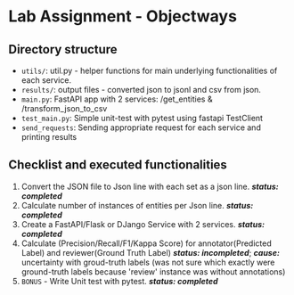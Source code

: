 # Lab Assignment - Objectways

## Directory structure
- `utils/`: util.py - helper functions for main underlying functionalities of each service.
- `results/`: output files - converted json to jsonl and csv from json.
- `main.py`: FastAPI app with 2 services: /get_entities & /transform_json_to_csv
- `test_main.py`: Simple unit-test with pytest using fastapi TestClient
- `send_requests`: Sending appropriate request for each service and printing results

## Checklist and executed functionalities
1. Convert the JSON file to Json line with each set as a json line. ***status: completed***
2. Calculate number of instances of entities per Json line. ***status: completed***
3. Create a FastAPI/Flask or DJango Service with 2 services. ***status: completed***
4. Calculate (Precision/Recall/F1/Kappa Score) for annotator(Predicted Label) and reviewer(Ground Truth Label) ***status: incompleted***; ***cause:*** uncertainty with groud-truth labels (was not sure which exactly were ground-truth labels because 'review' instance was without annotations)
5. `BONUS` - Write Unit test with pytest. ***status: completed***